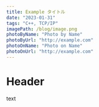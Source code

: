 ```yaml
---
title: Example タイトル
date: "2023-01-31"
tags: "C++, TCP/IP"
imagePath: /blog/image.png
photoByName: "Photo by Name"
photoByUrl: "http://example.com"
photoOnName: "Photo on Name"
photoOnUrl: "http://example.com"
---
```


# Header

text
